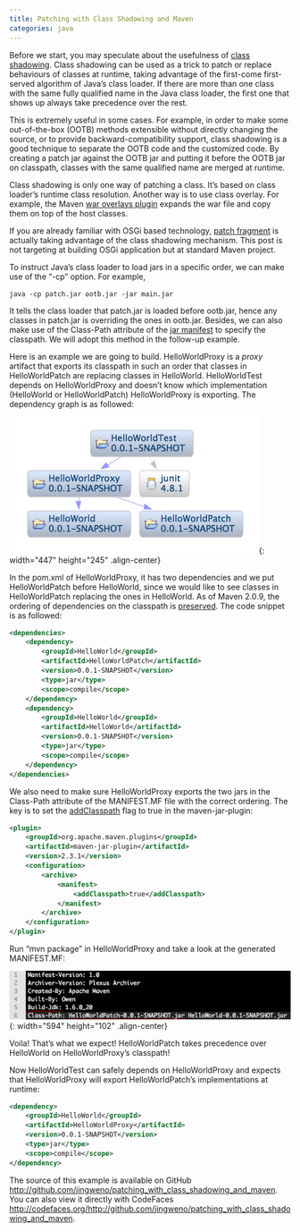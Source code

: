 ```yaml
---
title: Patching with Class Shadowing and Maven
categories: java
---
```


Before we start, you may speculate about the usefulness of [class shadowing][1]. Class shadowing can be used as a trick to patch or replace behaviours of  classes at runtime, taking advantage of the first-come first-served  algorithm of Java’s class loader. If there are more than one class with  the same fully qualified name in the Java class loader, the first one that shows up always take precedence over the rest.

This is extremely useful in some cases. For example, in order to make some out-of-the-box (OOTB) methods extensible without directly changing the source, or to provide backward-compatibility support, class  shadowing is a good technique to separate the OOTB code and the  customized code. By creating a patch jar against the OOTB jar and  putting it before the OOTB jar on classpath, classes with the same  qualified name are merged at runtime.

Class shadowing is only one way of patching a class. It’s based on class loader’s runtime class resolution. Another way is to use class  overlay. For example, the Maven [war overlays plugin][2] expands the war file and copy them on top of the  host classes.

If you are already familiar with OSGi based technology, [patch fragment][3] is actually taking advantage of the class shadowing mechanism. This post is not targeting at building OSGi application but  at standard Maven project.

To instruct Java’s class loader to load jars in a specific order, we can make use of the “-cp” option. For example,

	java -cp patch.jar ootb.jar -jar main.jar

It tells the class loader that patch.jar is loaded before ootb.jar, hence any classes in patch.jar is overriding the ones in ootb.jar. Besides, we can also make use of the Class-Path attribute of the [jar  manifest][4] to specify the classpath. We will adopt this method in the follow-up example.

Here is an example we are going to build. HelloWorldProxy is a *proxy* artifact that exports its classpath in such an order that classes in HelloWorldPatch are replacing classes in HelloWorld. HelloWorldTest depends on HelloWorldProxy and doesn’t know which implementation (HelloWorld or HelloWorldPatch) HelloWorldProxy is exporting. The dependency graph is as followed:

![example dependency](/assets/images/posts/maven_example_dep.png){: width="447" height="245" .align-center}

In the pom.xml of HelloWorldProxy, it has two dependencies and we put HelloWorldPatch before HelloWorld, since we would like to see classes in HelloWorldPatch replacing the ones in HelloWorld. As of Maven 2.0.9, the ordering of dependencies on the classpath is [preserved][5]. The code snippet is as followed:

```xml
<dependencies>
    <dependency>
        <groupId>HelloWorld</groupId>
        <artifactId>HelloWorldPatch</artifactId>
        <version>0.0.1-SNAPSHOT</version>
        <type>jar</type>
        <scope>compile</scope>
    </dependency>
    <dependency>
        <groupId>HelloWorld</groupId>
        <artifactId>HelloWorld</artifactId>
        <version>0.0.1-SNAPSHOT</version>
        <type>jar</type>
        <scope>compile</scope>
    </dependency>
</dependencies>
```

We also need to make sure HelloWorldProxy exports the two jars in the  Class-Path attribute of the MANIFEST.MF file with the correct ordering.  The key is to set the [addClasspath][6] flag to true in the maven-jar-plugin:

```xml
<plugin>
    <groupId>org.apache.maven.plugins</groupId>
    <artifactId>maven-jar-plugin</artifactId>
    <version>2.3.1</version>
    <configuration>
        <archive>
            <manifest>
                <addClasspath>true</addClasspath>
            </manifest>
        </archive>
    </configuration>
</plugin>
```

Run “mvn package” in HelloWorldProxy and take a look at the generated MANIFEST.MF:

![manifest](/assets/images/posts/maven_manifest.png){: width="594" height="102" .align-center}

Voila! That’s what we expect! HelloWorldPatch takes precedence over HelloWorld on HelloWorldProxy’s classpath!

Now HelloWorldTest can safely depends on HelloWorldProxy and expects that HelloWorldProxy will export HelloWorldPatch’s implementations at  runtime:

```xml
<dependency>
    <groupId>HelloWorld</groupId>
    <artifactId>HelloWorldProxy</artifactId>
    <version>0.0.1-SNAPSHOT</version>
    <type>jar</type>
    <scope>compile</scope>
</dependency>
```

The source of this example is available on GitHub <http://github.com/jingweno/patching_with_class_shadowing_and_maven>. You can also view it directly with CodeFaces <http://codefaces.org/http://github.com/jingweno/patching_with_class_shadowing_and_maven>.

[1]: http://mindprod.com/jgloss/shadow.html
[2]: http://maven.apache.org/plugins/maven-war-plugin/examples/war-overlay.html
[3]: http://wiki.eclipse.org/FAQ_Can_fragments_be_used_to_patch_a_plug-in%3F
[4]: http://download.oracle.com/docs/cd/E17476_01/javase/1.5.0/docs/guide/jar/jar.html#JAR%20Manifest
[5]: http://stackoverflow.com/questions/793054/maven-classpath-order-issues
[6]: http://maven.apache.org/shared/maven-archiver/examples/classpath.html
